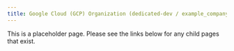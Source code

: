 ```yaml
---
title: Google Cloud (GCP) Organization (dedicated-dev / example_company-private.org)
---
```


This is a placeholder page. Please see the links below for any child pages that exist.
